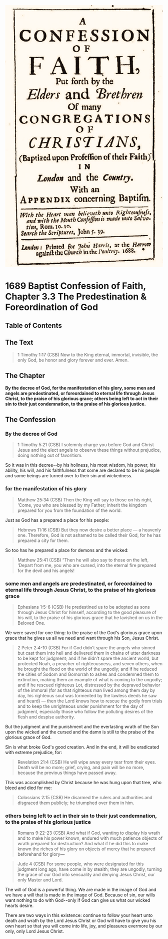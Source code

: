 <img class="intro-right" src="../images/art-1689.png">

# 1689 Baptist Confession of Faith, Chapter 3.3 The Predestination & Foreordination of God

## Table of Contents

<!-- toc -->

## The Text

>1 Timothy 1:17 (CSB) Now to the King eternal, immortal, invisible, the only God, be honor and glory forever and ever. Amen.

## The Chapter

**By the decree of God, for the manifestation of his glory, some men and angels are predestinated, or foreordained to eternal life through Jesus Christ, to the praise of his glorious grace; others being left to act in their sin to their just condemnation, to the praise of his glorious justice.**

## The Confession

### By the decree of God

>1 Timothy 5:21 (CSB) I solemnly charge you before God and Christ Jesus and the elect angels to observe these things without prejudice, doing nothing out of favoritism.

So it was in this decree--by his holiness, his most wisdom, his power, his ability, his will, and his faithfulness that some are declared to be his people and some beings are turned over to their sin and wickedness.

### for the manifestation of his glory

>Matthew 25:34 (CSB) Then the King will say to those on his right, ‘Come, you who are blessed by my Father; inherit the kingdom prepared for you from the foundation of the world.

Just as God has a prepared a place for his people:

>Hebrews 11:16 (CSB) But they now desire a better place — a heavenly one. Therefore, God is not ashamed to be called their God, for he has prepared a city for them.

So too has he prepared a place for demons and the wicked:

>Matthew 25:41 (CSB) “Then he will also say to those on the left, ‘Depart from me, you who are cursed, into the eternal fire prepared for the devil and his angels!

### some men and angels are predestinated, or foreordained to eternal life through Jesus Christ, to the praise of his glorious grace

>Ephesians 1:5-6 (CSB) He predestined us to be adopted as sons through Jesus Christ for himself, according to the good pleasure of his will, to the praise of his glorious grace that he lavished on us in the Beloved One.

We were saved for one thing: to the praise of the God's glorious grace upon grace that he gives us all we need and want through his Son, Jesus Christ.

>2 Peter 2:4-10 (CSB) For if God didn’t spare the angels who sinned but cast them into hell and delivered them in chains of utter darkness to be kept for judgment; and if he didn’t spare the ancient world, but protected Noah, a preacher of righteousness, and seven others, when he brought the flood on the world of the ungodly; and if he reduced the cities of Sodom and Gomorrah to ashes and condemned them to extinction, making them an example of what is coming to the ungodly; and if he rescued righteous Lot, distressed by the depraved behavior of the immoral (for as that righteous man lived among them day by day, his righteous soul was tormented by the lawless deeds he saw and heard) — then the Lord knows how to rescue the godly from trials and to keep the unrighteous under punishment for the day of judgment, especially those who follow the polluting desires of the flesh and despise authority.

But the judgment and the punishment and the everlasting wrath of the Son upon the wicked and the cursed and the damn is still to the praise of the glorious grace of God.

Sin is what broke God's good creation. And in the end, it will be eradicated with extreme prejudice, for:

>Revelation 21:4 (CSB) He will wipe away every tear from their eyes. Death will be no more; grief, crying, and pain will be no more, because the previous things have passed away.

This was accomplished by Christ because he was hung upon that tree, who bleed and died for me:

>Colossians 2:15 (CSB) He disarmed the rulers and authorities and disgraced them publicly; he triumphed over them in him.

### others being left to act in their sin to their just condemnation, to the praise of his glorious justice

>Romans 9:22-23 (CSB) And what if God, wanting to display his wrath and to make his power known, endured with much patience objects of wrath prepared for destruction? And what if he did this to make known the riches of his glory on objects of mercy that he prepared beforehand for glory—

>Jude 4 (CSB) For some people, who were designated for this judgment long ago, have come in by stealth; they are ungodly, turning the grace of our God into sensuality and denying Jesus Christ, our only Master and Lord.

The will of God is a powerful thing. We are made in the image of God and we have a will that is made in the image of God. Because of sin, our wills want nothing to do with God--only if God can give us what our wicked hearts desire.

There are two ways in this existence: continue to follow your heart unto death and wrath by the Lord Jesus Christ or God will have to give you his own heart so that you will come into life, joy, and pleasures evermore by our only, only Lord Jesus Christ.
